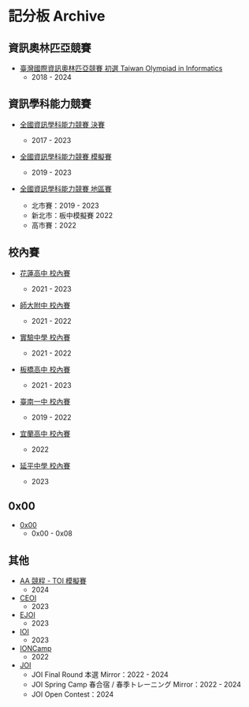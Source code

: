 # 記分板 Archive

## 資訊奧林匹亞競賽

-   [臺灣國際資訊奧林匹亞競賽 初選 Taiwan Olympiad in Informatics](https://sorahisa-rank.github.io/oi-toi/)
    -   2018 - 2024


## 資訊學科能力競賽

-   [全國資訊學科能力競賽 決賽](https://sorahisa-rank.github.io/nhspc-fin/)
    -   2017 - 2023

-   [全國資訊學科能力競賽 模擬賽](https://sorahisa-rank.github.io/nhspc-sim/)
    -   2019 - 2023

-   [全國資訊學科能力競賽 地區賽](https://sorahisa-rank.github.io/nhspc-reg/)
    -   北市賽：2019 - 2023
    -   新北市：板中模擬賽 2022
    -   高市賽：2022


## 校內賽

-   [花蓮高中 校內賽](https://sorahisa-rank.github.io/sh-hlhs/)
    -   2021 - 2023

-   [師大附中 校內賽](https://sorahisa-rank.github.io/sh-hsnu/)
    -   2021 - 2022

-   [實驗中學 校內賽](https://sorahisa-rank.github.io/sh-nehs/)
    -   2021 - 2022

-   [板橋高中 校內賽](https://sorahisa-rank.github.io/sh-pcsh/)
    -   2021 - 2023

-   [臺南一中 校內賽](https://sorahisa-rank.github.io/sh-tnfsh/)
    -   2019 - 2022

-   [宜蘭高中 校內賽](https://sorahisa-rank.github.io/sh-ylsh/)
    -   2022

-   [延平中學 校內賽](https://sorahisa-rank.github.io/sh-yphs/)
    -   2023


## 0x00

-   [0x00](https://sorahisa-rank.github.io/0x00/)
    -   0x00 - 0x08


## 其他


-   [AA 競程 - TOI 模擬賽](https://sorahisa-rank.github.io/oi-toi/)
    -   2024
-   [CEOI](https://sorahisa-rank.github.io/oi-ceoi/)
    -   2023
-   [EJOI](https://sorahisa-rank.github.io/oi-ejoi/)
    -   2023
-   [IOI](https://sorahisa-rank.github.io/oi-ioi/)
    -   2023
-   [IONCamp](https://sorahisa-rank.github.io/ioncamp/)
    -   2022
-   [JOI](https://sorahisa-rank.github.io/oi-joi/)
    -   JOI Final Round 本選 Mirror：2022 - 2024
    -   JOI Spring Camp 春合宿 / 春季トレーニング Mirror：2022 - 2024
    -   JOI Open Contest：2024
